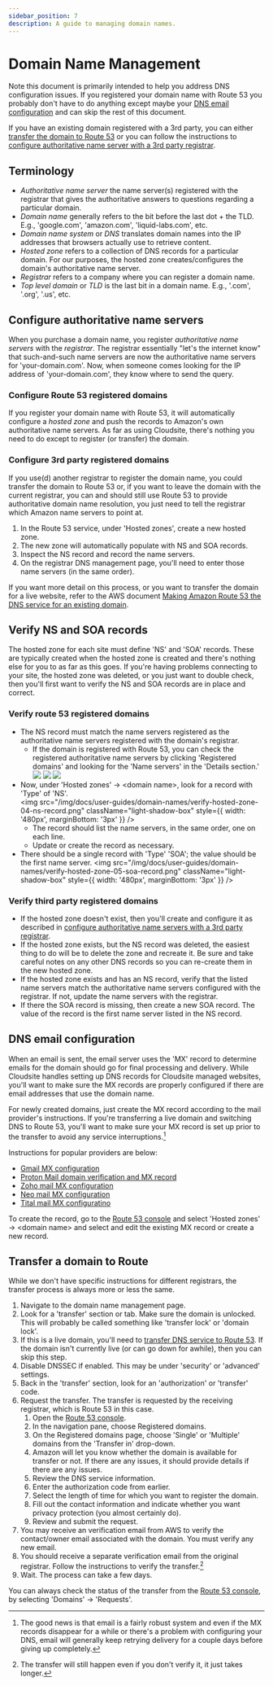 ```yaml
---
sidebar_position: 7
description: A guide to managing domain names.
---
```

# Domain Name Management

Note this document is primarily intended to help you address DNS configuration issues. If you registered your domain name with Route 53 you probably don't have to do anything except maybe your [DNS email configuration](#dns-email-configuration) and can skip the rest of this document.

If you have an existing domain registered with a 3rd party, you can either [transfer the domain to Route 53](#transfer-a-domain-to-route-53) or you can follow the instructions to [configure authoritative name server with a 3rd party registrar](#configure-3rd-party-registered-domains).

## Terminology

- _Authoritative name server_ the name server(s) registered with the registrar that gives the authoritative answers to questions regarding a particular domain.
- _Domain name_ generally refers to the bit before the last dot + the TLD. E.g., 'google.com', 'amazon.com', 'liquid-labs.com', etc.
- _Domain name system_ or _DNS_ translates domain names into the IP addresses that browsers actually use to retrieve content.
- _Hosted zone_ refers to a collection of DNS records for a particular domain. For our purposes, the hosted zone creates/configures the domain's authoritative name server.
- _Registrar_ refers to a company where you can register a domain name.
- _Top level domain_ or _TLD_ is the last bit in a domain name. E.g., '.com', '.org', '.us', etc.

## Configure authoritative name servers

When you purchase a domain name, you register _authoritative name servers_ with the _registrar_. The registrar essentially "let's the internet know" that such-and-such name servers are now the authoritative name servers for 'your-domain.com'. Now, when someone comes looking for the IP address of 'your-domain.com', they know where to send the query.

### Configure Route 53 registered domains

If you register your domain name with Route 53, it will automatically configure a _hosted zone_ and push the records to Amazon's own authoritative name servers. As far as using Cloudsite, there's nothing you need to do except to register (or transfer) the domain.

### Configure 3rd party registered domains

If you use(d) another registrar to register the domain name, you could transfer the domain to Route 53 or, if you want to leave the domain with the current registrar, you can and should still use Route 53 to provide authoritative domain name resolution, you just need to tell the registrar which Amazon name servers to point at.

1. In the Route 53 service, under 'Hosted zones', create a new hosted zone.
2. The new zone will automatically populate with NS and SOA records.
3. Inspect the NS record and record the name servers.
4. On the registrar DNS management page, you'll need to enter those name servers (in the same order).

If you want more detail on this process, or you want to transfer the domain for a live website, refer to the AWS document [Making Amazon Route 53 the DNS service for an existing domain](https://docs.aws.amazon.com/Route53/latest/DeveloperGuide/MigratingDNS.html).

## Verify NS and SOA records

The hosted zone for each site must define 'NS' and 'SOA' records. These are typically created when the hosted zone is created and there's nothing else for you to as far as this goes. If you're having problems connecting to your site, the hosted zone was deleted, or you just want to double check, then you'll first want to verify the NS and SOA records are in place and correct.

### Verify route 53 registered domains

- The NS record must match the name servers registered as the authoritative name servers registered with the domain's registrar.
  - If the domain is registered with Route 53, you can check the registered authoritative name servers by clicking 'Registered domains' and looking for the 'Name servers' in the 'Details section.'
    <div style={{ display: 'flex', alignItems: 'start', flexWrap: 'wrap' }}>
      <img src="/img/docs/user-guides/domain-names/verify-hosted-zone-01-select-registered-domains.png"
        className="light-shadow-box"
        style={{ width: '140px' }}
      />
      <img src="/img/docs/user-guides/domain-names/verify-hosted-zone-02-select-domain.png" 
        className="light-shadow-box"
        style={{ width: '140px', marginRight: '1rem' }}
      />
      <img src="/img/docs/user-guides/domain-names/verify-hosted-zone-03-name server-details.png"
        className="light-shadow-box"
        style={{ width: '420px' }}
      />
    </div>
- Now, under 'Hosted zones' -> &lt;domain name&gt;, look for a record with 'Type' of 'NS'.<br />
  <img src="/img/docs/user-guides/domain-names/verify-hosted-zone-04-ns-record.png"
    className="light-shadow-box"
    style={{ width: '480px', marginBottom: '3px' }}
  />
  - The record should list the name servers, in the same order, one on each line.
  - Update or create the record as necessary.
- There should be a single record with 'Type' 'SOA'; the value should be the first name server.
  <img src="/img/docs/user-guides/domain-names/verify-hosted-zone-05-soa-record.png"
    className="light-shadow-box"
    style={{ width: '480px', marginBottom: '3px' }}
  />

### Verify third party registered domains

- If the hosted zone doesn't exist, then you'll create and configure it as described in [configure authoritative name servers with a 3rd party registrar](#configure-3rd-party-registered-domains).
- If the hosted zone exists, but the NS record was deleted, the easiest thing to do will be to delete the zone and recreate it. Be sure and take careful notes on any other DNS records so you can re-create them in the new hosted zone.
- If the hosted zone exists and has an NS record, verify that the listed name servers match the authoritative name servers configured with the registrar. If not, update the name servers with the registrar.
- If there the SOA record is missing, then create a new SOA record. The value of the record is the first name server listed in the NS record.

## DNS email configuration

When an email is sent, the email server uses the 'MX' record to determine emails for the domain should go for final processing and delivery. While Cloudsite handles setting up DNS records for Cloudsite managed websites, you'll want to make sure the MX records are properly configured if there are email addresses that use the domain name.

For newly created domains, just create the MX record according to the mail provider's instructions. If you're transferring a live domain and switching DNS to Route 53, you'll want to make sure your MX record is set up prior to the transfer to avoid any service interruptions.[^1]

[^1]: The good news is that email is a fairly robust system and even if the MX records disappear for a while or there's a problem with configuring your DNS, email will generally keep retrying delivery for a couple days before giving up completely.

Instructions for popular providers are below:

- [Gmail MX configuration](https://apps.google.com/supportwidget/articlehome?hl=en&article_url=https%3A%2F%2Fsupport.google.com%2Fa%2Fanswer%2F174125%3Fhl%3Den&assistant_event=welcome&assistant_id=gsuitemxrecords-gixvmm&product_context=174125&product_name=UnuFlow&trigger_context=a)
- [Proton Mail domain verification and MX record](https://proton.me/support/custom-domain-aws)
- [Zoho mail MX configuration](https://www.zoho.com/mail/help/adminconsole/configure-email-delivery.html#alink2)
- [Neo mail MX configuration](https://support.neo.space/hc/en-us/articles/14009678176921-Setup-Neo-for-your-domain)
- [Tital mail MX configuratino](https://support.titan.email/hc/en-us/articles/360036853934-Setup-Titan-for-your-domain)

To create the record, go to the [Route 53 console](https://console.aws.amazon.com/route53/) and select 'Hosted zones' -> &lt;domain name&gt; and select and edit the existing MX record or create a new record.

## Transfer a domain to Route 

While we don't have specific instructions for different registrars, the transfer process is always more or less the same. 

1. Navigate to the domain name management page.
2. Look for a 'transfer' section or tab. Make sure the domain is unlocked. This will probably be called something like 'transfer lock' or 'domain lock'.
3. If this is a live domain, you'll need to [transfer DNS service to Route 53](https://docs.aws.amazon.com/Route53/latest/DeveloperGuide/MigratingDNS.html). If the domain isn't currently live (or can go down for awhile), then you can skip this step.
4. Disable DNSSEC if enabled. This may be under 'security' or 'advanced' settings.
5. Back in the 'transfer' section, look for an 'authorization' or 'transfer' code.
6. Request the transfer. The transfer is requested by the receiving registrar, which is Route 53 in this case.
   1. Open the [Route 53 console](https://console.aws.amazon.com/route53/).
   2. In the navigation pane, choose Registered domains.
   3. On the Registered domains page, choose 'Single' or 'Multiple' domains from the 'Transfer in' drop-down.
   4. Amazon will let you know whether the domain is available for transfer or not. If there are any issues, it should provide details if there are any issues.
   5. Review the DNS service information.
   6. Enter the authorization code from earlier.
   7. Select the length of time for which you want to register the domain.
   8. Fill out the contact information and indicate whether you want privacy protection (you almost certainly do).
   9. Review and submit the request.
7. You may receive an verification email from AWS to verify the contact/owner email associated with the domain. You must verify any new email.
8. You should receive a separate verification email from the original registrar. Follow the instructions to verify the transfer.[^2]
9. Wait. The process can take a few days.

[^2]: The transfer will still happen even if you don't verify it, it just takes longer.

You can always check the status of the transfer from the [Route 53 console](https://console.aws.amazon.com/route53/), by selecting 'Domains' -> 'Requests'.
